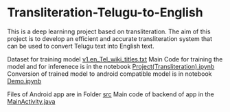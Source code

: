 # Transliteration-Telugu-to-English
This is a deep learninng project based on transliteration. The aim of this project is to develop an efficient and accurate transliteration system that can be used to convert Telugu text into English text.

Dataset for training model [v1.en_Tel_wiki_titles.txt](v1.en_Tel_wiki_titles.txt)
Main Code for training the model and for inferenece is in the notebook [Project(Transliteration).ipynb](Project(Transliteration).ipnb) 
Conversion of trained model to android compatible model is in notebook [Demo.ipynb](Demo.ipynb)


Files of Android app are in Folder [src](src/)
Main code of backend of app in the [MainActivity.java](src/main/java/com/example/transliteration/MainActivity.java)


